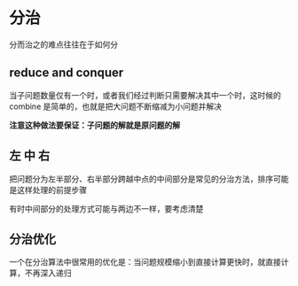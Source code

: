 # 分治
分而治之的难点往往在于如何分
## reduce and conquer
当子问题数量仅有一个时，或者我们经过判断只需要解决其中一个时，这时候的 combine 是简单的，也就是把大问题不断缩减为小问题并解决

**注意这种做法要保证：子问题的解就是原问题的解**
## 左 中 右
把问题分为左半部分、右半部分跨越中点的中间部分是常见的分治方法，排序可能是这样处理的前提步骤

有时中间部分的处理方式可能与两边不一样，要考虑清楚
## 分治优化
一个在分治算法中很常用的优化是：当问题规模缩小到直接计算更快时，就直接计算，不再深入递归